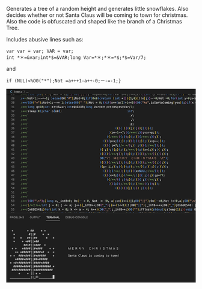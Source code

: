 Generates a tree of a random height and generates little snowflakes. Also decides whether or not Santa Claus will be coming to town for christmas. Also the code is obfuscated and shaped like the branch of a Christmas Tree.  

Includes abusive lines such as:
``` 
var var = var; VAR = var;
int *＊=&var;int*$=&VAR;long Var=*＊;*＊=*$;*$=Var/7; 
``` 
and  
```
if (NUL)<%O0("*");Not =a+++1-a++-0;ー-=-1;}
```
<img src="./pic1.png" alt="Image description" style="width: 550px;">

